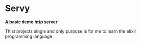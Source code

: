 # Servy

**A basic demo http server**

Thist projects single and only purpose is for me to learn the elixir programming language